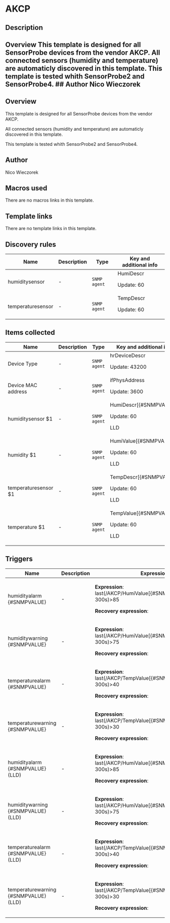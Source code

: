 # AKCP

## Description

## Overview This template is designed for all SensorProbe devices from the vendor AKCP. All connected sensors (humidity and temperature) are automaticly discovered in this template. This template is tested whith SensorProbe2 and SensorProbe4. ## Author Nico Wieczorek 

## Overview

This template is designed for all SensorProbe devices from the vendor AKCP.


All connected sensors (humidity and temperature) are automaticly discovered in this template.


This template is tested whith SensorProbe2 and SensorProbe4.



## Author

Nico Wieczorek

## Macros used

There are no macros links in this template.

## Template links

There are no template links in this template.

## Discovery rules

|Name|Description|Type|Key and additional info|
|----|-----------|----|----|
|humiditysensor|<p>-</p>|`SNMP agent`|HumiDescr<p>Update: 60</p>|
|temperaturesensor|<p>-</p>|`SNMP agent`|TempDescr<p>Update: 60</p>|
## Items collected

|Name|Description|Type|Key and additional info|
|----|-----------|----|----|
|Device Type|<p>-</p>|`SNMP agent`|hrDeviceDescr<p>Update: 43200</p>|
|Device MAC address|<p>-</p>|`SNMP agent`|ifPhysAddress<p>Update: 3600</p>|
|humiditysensor $1|<p>-</p>|`SNMP agent`|HumiDescr[{#SNMPVALUE}]<p>Update: 60</p><p>LLD</p>|
|humidity $1|<p>-</p>|`SNMP agent`|HumiValue[{#SNMPVALUE}]<p>Update: 60</p><p>LLD</p>|
|temperaturesensor $1|<p>-</p>|`SNMP agent`|TempDescr[{#SNMPVALUE}]<p>Update: 60</p><p>LLD</p>|
|temperature $1|<p>-</p>|`SNMP agent`|TempValue[{#SNMPVALUE}]<p>Update: 60</p><p>LLD</p>|
## Triggers

|Name|Description|Expression|Priority|
|----|-----------|----------|--------|
|humidityalarm {#SNMPVALUE}|<p>-</p>|<p>**Expression**: last(/AKCP/HumiValue[{#SNMPVALUE}],#1:now-300s)>85</p><p>**Recovery expression**: </p>|disaster|
|humiditywarning {#SNMPVALUE}|<p>-</p>|<p>**Expression**: last(/AKCP/HumiValue[{#SNMPVALUE}],#1:now-300s)>75</p><p>**Recovery expression**: </p>|warning|
|temperaturealarm {#SNMPVALUE}|<p>-</p>|<p>**Expression**: last(/AKCP/TempValue[{#SNMPVALUE}],#1:now-300s)>40</p><p>**Recovery expression**: </p>|disaster|
|temperaturewarning {#SNMPVALUE}|<p>-</p>|<p>**Expression**: last(/AKCP/TempValue[{#SNMPVALUE}],#1:now-300s)>30</p><p>**Recovery expression**: </p>|warning|
|humidityalarm {#SNMPVALUE} (LLD)|<p>-</p>|<p>**Expression**: last(/AKCP/HumiValue[{#SNMPVALUE}],#1:now-300s)>85</p><p>**Recovery expression**: </p>|disaster|
|humiditywarning {#SNMPVALUE} (LLD)|<p>-</p>|<p>**Expression**: last(/AKCP/HumiValue[{#SNMPVALUE}],#1:now-300s)>75</p><p>**Recovery expression**: </p>|warning|
|temperaturealarm {#SNMPVALUE} (LLD)|<p>-</p>|<p>**Expression**: last(/AKCP/TempValue[{#SNMPVALUE}],#1:now-300s)>40</p><p>**Recovery expression**: </p>|disaster|
|temperaturewarning {#SNMPVALUE} (LLD)|<p>-</p>|<p>**Expression**: last(/AKCP/TempValue[{#SNMPVALUE}],#1:now-300s)>30</p><p>**Recovery expression**: </p>|warning|
